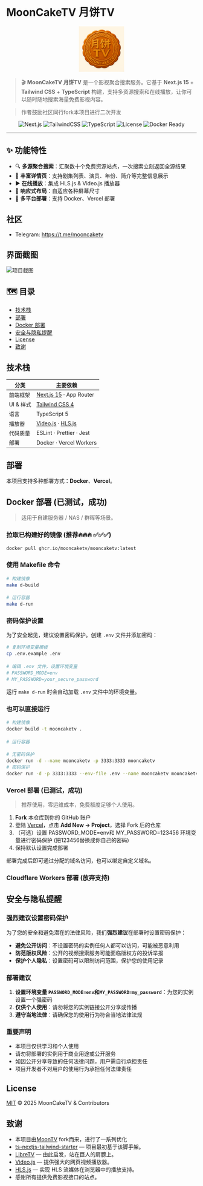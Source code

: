 # MoonCakeTV 月饼TV

<div align="center">
  <img src="public/logo.png" alt="MoonCakeTV Logo" width="120">
</div>

> 🎬 **MoonCakeTV 月饼TV** 是一个影视聚合搜索服务。它基于 **Next.js 15** + **Tailwind&nbsp;CSS** + **TypeScript** 构建，支持多资源搜索和在线播放，让你可以随时随地搜索海量免费影视内容。

> 作者鼓励社区同行fork本项目进行二次开发

<div align="center">

![Next.js](https://img.shields.io/badge/Next.js-15-000?logo=nextdotjs)
![TailwindCSS](https://img.shields.io/badge/TailwindCSS-4-38bdf8?logo=tailwindcss)
![TypeScript](https://img.shields.io/badge/TypeScript-5.x-3178c6?logo=typescript)
![License](https://img.shields.io/badge/License-MIT-green)
![Docker Ready](https://img.shields.io/badge/Docker-ready-blue?logo=docker)

</div>

---

## ✨ 功能特性

- 🔍 **多源聚合搜索**：汇聚数十个免费资源站点，一次搜索立刻返回全源结果
- 📄 **丰富详情页**：支持剧集列表、演员、年份、简介等完整信息展示
- ▶️ **在线播放**：集成 HLS.js & Video.js 播放器
- 📱 **响应式布局**：自适应各种屏幕尺寸
- 🚀 **多平台部署**：支持 Docker、Vercel 部署

## 社区

- Telegram: https://t.me/mooncaketv

## 界面截图

<img src="public/screenshot.png" alt="项目截图" style="max-width:600px">

## 🗺 目录

- [技术栈](#技术栈)
- [部署](#部署)
- [Docker 部署](#docker-部署)
- [安全与隐私提醒](#安全与隐私提醒)
- [License](#license)
- [致谢](#致谢)

## 技术栈

| 分类      | 主要依赖                                                                                         |
| --------- | ------------------------------------------------------------------------------------------------ |
| 前端框架  | [Next.js 15](https://nextjs.org/) · App Router                                                   |
| UI & 样式 | [Tailwind&nbsp;CSS 4](https://tailwindcss.com/)                                                  |
| 语言      | TypeScript 5                                                                                     |
| 播放器    | [Video.js](https://github.com/videojs/video.js) · [HLS.js](https://github.com/video-dev/hls.js/) |
| 代码质量  | ESLint · Prettier · Jest                                                                         |
| 部署      | Docker · Vercel Workers                                                                          |

## 部署

本项目支持多种部署方式：**Docker**、**Vercel**。

## Docker 部署 (已测试，成功)

> 适用于自建服务器 / NAS / 群晖等场景。

### 拉取已构建好的镜像 (推荐🔥🔥🔥 ✅✅✅)

```shell
docker pull ghcr.io/mooncaketv/mooncaketv:latest
```

### 使用 Makefile 命令

```bash
# 构建镜像
make d-build

# 运行容器
make d-run
```

### 密码保护设置

为了安全起见，建议设置密码保护。创建 `.env` 文件并添加密码：

```bash
# 复制环境变量模板
cp .env.example .env

# 编辑 .env 文件，设置环境变量
# PASSWORD_MODE=env
# MY_PASSWORD=your_secure_password
```

运行 `make d-run` 时会自动加载 `.env` 文件中的环境变量。

### 也可以直接运行

```bash
# 构建镜像
docker build -t mooncaketv .

# 运行容器

# 无密码保护
docker run -d --name mooncaketv -p 3333:3333 mooncaketv
# 密码保护
docker run -d -p 3333:3333 --env-file .env --name mooncaketv mooncaketv
```

### Vercel 部署 (已测试，成功)

> 推荐使用，零运维成本，免费额度足够个人使用。

1. **Fork** 本仓库到你的 GitHub 账户
2. 登陆 [Vercel](https://vercel.com/)，点击 **Add New → Project**，选择 Fork 后的仓库
3. （可选）设置 PASSWORD_MODE=env和 MY_PASSWORD=123456 环境变量进行密码保护 (把123456替换成你自己的密码)
4. 保持默认设置完成部署

部署完成后即可通过分配的域名访问，也可以绑定自定义域名。

### Cloudflare Workers 部署 (放弃支持)

## 安全与隐私提醒

### 强烈建议设置密码保护

为了您的安全和避免潜在的法律风险，我们**强烈建议**在部署时设置密码保护：

- **避免公开访问**：不设置密码的实例任何人都可以访问，可能被恶意利用
- **防范版权风险**：公开的视频搜索服务可能面临版权方的投诉举报
- **保护个人隐私**：设置密码可以限制访问范围，保护您的使用记录

### 部署建议

1. **设置环境变量 `PASSWORD_MODE=env`和`MY_PASSWORD=my_password`**：为您的实例设置一个强密码
2. **仅供个人使用**：请勿将您的实例链接公开分享或传播
3. **遵守当地法律**：请确保您的使用行为符合当地法律法规

### 重要声明

- 本项目仅供学习和个人使用
- 请勿将部署的实例用于商业用途或公开服务
- 如因公开分享导致的任何法律问题，用户需自行承担责任
- 项目开发者不对用户的使用行为承担任何法律责任

## License

[MIT](LICENSE) © 2025 MoonCakeTV & Contributors

## 致谢

- 本项目由[MoonTV](https://github.com/LunaTechLab/MoonTV) fork而来，进行了一系列优化
- [ts-nextjs-tailwind-starter](https://github.com/theodorusclarence/ts-nextjs-tailwind-starter) — 项目最初基于该脚手架。
- [LibreTV](https://github.com/LibreSpark/LibreTV) — 由此启发，站在巨人的肩膀上。
- [Video.js](https://github.com/videojs/video.js) — 提供强大的网页视频播放器。
- [HLS.js](https://github.com/video-dev/hls.js) — 实现 HLS 流媒体在浏览器中的播放支持。
- 感谢所有提供免费影视接口的站点。
